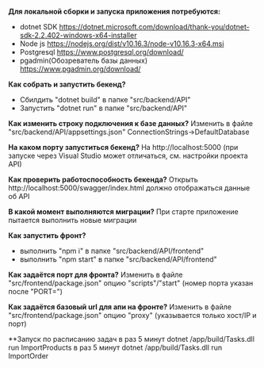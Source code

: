 **Для локальной сборки и запуска приложения потребуются:**

- dotnet SDK https://dotnet.microsoft.com/download/thank-you/dotnet-sdk-2.2.402-windows-x64-installer
- Node js https://nodejs.org/dist/v10.16.3/node-v10.16.3-x64.msi
- Postgresql https://www.postgresql.org/download/
- pgadmin(Обозреватель базы данных) https://www.pgadmin.org/download/

**Как собрать и запустить бекенд?**
- Сбилдить "dotnet build" в папке "src/backend/API"
- Запустить "dotnet run" в папке "src/backend/API"

**Как изменить строку подключения к базе данных?**
Изменить в файле "src/backend/API/appsettings.json" ConnectionStrings->DefaultDatabase

**На каком порту запуститься бекенд?**
На http://localhost:5000 (при запуске через Visual Studio может отличаться, см. настройки проекта API)

**Как проверить работоспособность бекенда?**
Открыть http://localhost:5000/swagger/index.html должно отображаться данные об API


**В какой момент выполняются миграции?**
При старте приложение пытается выполнить новые миграции

**Как запустить фронт?**
- выполнить "npm i" в папке "src/backend/API/frontend"
- выполнить "npm start" в папке "src/backend/API/frontend"


**Как задаётся порт для фронта?**
Изменить в файле "src/frontend/package.json" опцию "scripts"/"start" (номер порта указан после "PORT=")

**Как задаётся базовый url для апи на фронте?**
Изменить в файле "src/frontend/package.json" опцию "proxy" (указывается только хост/IP и порт)

**Запуск по расписанию задач
в раз 5 минут dotnet /app/build/Tasks.dll run ImportProducts
в раз 5 минут dotnet /app/build/Tasks.dll run ImportOrder
